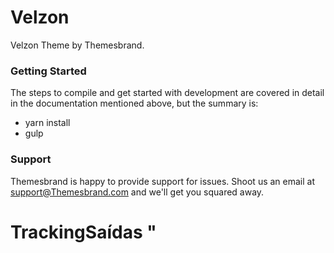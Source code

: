 # Velzon #

Velzon Theme by Themesbrand.

### Getting Started ###

The steps to compile and get started with development are covered in detail in the documentation mentioned above, but the summary is:

- yarn install
- gulp

### Support ###

Themesbrand is happy to provide support for issues. Shoot us an email at support@Themesbrand.com and we'll get you squared away.


# TrackingSaídas "
